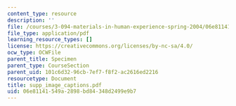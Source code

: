 ```yaml
---
content_type: resource
description: ''
file: /courses/3-094-materials-in-human-experience-spring-2004/06e81141549a2898bd84348d2499e9b7_supp_image_captions.pdf
file_type: application/pdf
learning_resource_types: []
license: https://creativecommons.org/licenses/by-nc-sa/4.0/
ocw_type: OCWFile
parent_title: Specimen
parent_type: CourseSection
parent_uid: 101c6d32-96cb-7ef7-f8f2-ac2616ed2216
resourcetype: Document
title: supp_image_captions.pdf
uid: 06e81141-549a-2898-bd84-348d2499e9b7
---
```

